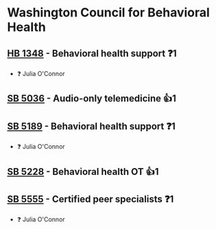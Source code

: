 # Washington Council for Behavioral Health

## [HB 1348](/bill/2023-24/hb/1348/) - Behavioral health support   ❓1
* ❓ Julia O'Connor

## [SB 5036](/bill/2023-24/sb/5036/) - Audio-only telemedicine 👍1  

## [SB 5189](/bill/2023-24/sb/5189/) - Behavioral health support   ❓1
* ❓ Julia O'Connor

## [SB 5228](/bill/2023-24/sb/5228/) - Behavioral health OT 👍1  

## [SB 5555](/bill/2023-24/sb/5555/) - Certified peer specialists   ❓1
* ❓ Julia O'Connor